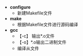 - **configure**
	- 新建Makefile文件
- **make**
	- 根据Makefile文件进行源码编译
- **gcc**
	- 【-c】 输出*.o文件
	- 【-o】*.o输出二进制文件
	- 编译从文件
<!--stackedit_data:
eyJoaXN0b3J5IjpbLTE3MDc3NTE1MCwtMjAyMTk0ODM1OF19
-->